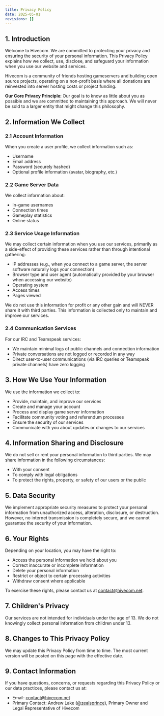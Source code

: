 ```yaml
---
title: Privacy Policy
date: 2025-05-01
revisions: []
---
```


## 1. Introduction

Welcome to Hivecom. We are committed to protecting your privacy and ensuring the security of your personal information. This Privacy Policy explains how we collect, use, disclose, and safeguard your information when you use our website and services.

Hivecom is a community of friends hosting gameservers and building open source projects, operating on a non-profit basis where all donations are reinvested into server hosting costs or project funding.

**Our Core Privacy Principle**: Our goal is to know as little about you as possible and we are committed to maintaining this approach. We will never be sold to a larger entity that might change this philosophy.

## 2. Information We Collect

### 2.1 Account Information

When you create a user profile, we collect information such as:

- Username
- Email address
- Password (securely hashed)
- Optional profile information (avatar, biography, etc.)

### 2.2 Game Server Data

We collect information about:

- In-game usernames
- Connection times
- Gameplay statistics
- Online status

### 2.3 Service Usage Information

We may collect certain information when you use our services, primarily as a side-effect of providing these services rather than through intentional gathering:

- IP addresses (e.g., when you connect to a game server, the server software naturally logs your connection)
- Browser type and user agent (automatically provided by your browser when accessing our website)
- Operating system
- Access times
- Pages viewed

We do not use this information for profit or any other gain and will NEVER share it with third parties. This information is collected only to maintain and improve our services.

### 2.4 Communication Services

For our IRC and Teamspeak services:

- We maintain minimal logs of public channels and connection information
- Private conversations are not logged or recorded in any way
- Direct user-to-user communications (via IRC queries or Teamspeak private channels) have zero logging

## 3. How We Use Your Information

We use the information we collect to:

- Provide, maintain, and improve our services
- Create and manage your account
- Process and display game server information
- Facilitate community voting and referendum processes
- Ensure the security of our services
- Communicate with you about updates or changes to our services

## 4. Information Sharing and Disclosure

We do not sell or rent your personal information to third parties. We may share information in the following circumstances:

- With your consent
- To comply with legal obligations
- To protect the rights, property, or safety of our users or the public

## 5. Data Security

We implement appropriate security measures to protect your personal information from unauthorized access, alteration, disclosure, or destruction. However, no internet transmission is completely secure, and we cannot guarantee the security of your information.

## 6. Your Rights

Depending on your location, you may have the right to:

- Access the personal information we hold about you
- Correct inaccurate or incomplete information
- Delete your personal information
- Restrict or object to certain processing activities
- Withdraw consent where applicable

To exercise these rights, please contact us at <contact@hivecom.net>.

## 7. Children's Privacy

Our services are not intended for individuals under the age of 13. We do not knowingly collect personal information from children under 13.

## 8. Changes to This Privacy Policy

We may update this Privacy Policy from time to time. The most current version will be posted on this page with the effective date.

## 9. Contact Information

If you have questions, concerns, or requests regarding this Privacy Policy or our data practices, please contact us at:

- Email: <contact@hivecom.net>
- Primary Contact: Andrew Lake ([@zealsprince](https://zealsprince.com)), Primary Owner and Legal Representative of Hivecom
